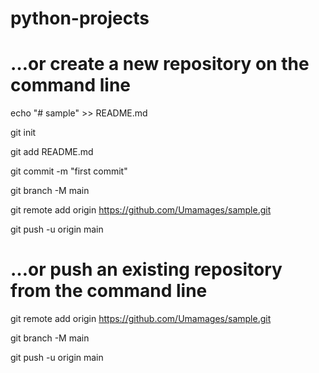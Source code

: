 # python-projects

# …or create a new repository on the command line

echo "# sample" >> README.md

git init

git add README.md

git commit -m "first commit"

git branch -M main

git remote add origin https://github.com/Umamages/sample.git

git push -u origin main


# …or push an existing repository from the command line

git remote add origin https://github.com/Umamages/sample.git

git branch -M main

git push -u origin main

